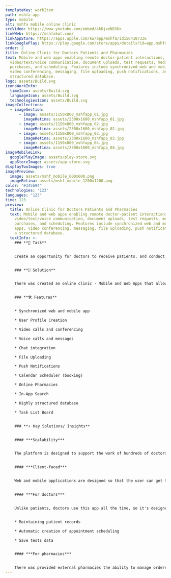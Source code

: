 ```yaml
---
templateKey: workItem
path: mshfa-app
type: mobile
alt: mshfa mobile online clinic
srcVideo: https://www.youtube.com/embed/ekDjxeNEGbk
linkWeb: https://mshfakwt.com/
linkAppStore: https://apps.apple.com/kw/app/mshfa/id1564107336
linkGooglePlay: https://play.google.com/store/apps/details?id=app.mshfa.mshfa
order: 2
title: Online Clinic for Doctors Patients and Pharmacies
text: Mobile and web apps enabling remote doctor-patient interactions, including
  video/text/voice communication, document uploads, test requests, medication
  purchases, and scheduling. Features include synchronized web and mobile apps,
  video conferencing, messaging, file uploading, push notifications, and a
  structured database.
logo: assets/Build.svg
iconsWorkInfo:
  timeIcon: assets/Build.svg
  languageIcon: assets/Build.svg
  technologiesIcon: assets/Build.svg
imageCollections:
  - imageSection:
      - image: assets/1150x800_mshfapp_01.jpg
        imageRetina: assets/2300x1600_mshfapp_01.jpg
      - image: assets/1150x800_mshfapp_02.jpg
        imageRetina: assets/2300x1600_mshfapp_02.jpg
      - image: assets/1150x800_mshfapp_03.jpg
        imageRetina: assets/2300x1600_mshfapp_03.jpg
      - image: assets/1150x800_mshfapp_04.jpg
        imageRetina: assets/2300x1600_mshfapp_04.jpg
imageMobileLink:
  googlePlayImage: assets/play-store.svg
  appStoreImage: assets/app-store.svg
displayTwoImages: true
imagePreview:
  image: assets/mshf_mobile_600x600.png
  imageRetina: assets/mshf_mobile_1200x1200.png
color: "#345b94"
technologies: "123"
languages: "123"
time: 123
preview:
  title: Online Clinic for Doctors Patients and Pharmacies
  text: Mobile and web apps enabling remote doctor-patient interactions, including
    video/text/voice communication, document uploads, test requests, medication
    purchases, and scheduling. Features include synchronized web and mobile
    apps, video conferencing, messaging, file uploading, push notifications, and
    a structured database.
  textInfo: >-
    ### **📝 Task** 


    Сreate an opportunity for doctors to receive patients, and conduct examinations and diagnostics online. Our scope of work includes the front-end part of WEB and the development of MOBILE apps. 


    ### **🎯 Solution** 


    There was created an online clinic - Mobile and Web Apps that allow patients and doctors to interact using the web portal and the app via video/text/voice communication. Patients can upload docs, request tests, buy medicaments, chat with doctors, plan and conduct video calls to show body parts for examination, and discuss further treatment. 


    ### **🛠 Features** 


    * Synchronized web and mobile app 

    * User Profile Creation 

    * Video calls and conferencing 

    * Voice calls and messages 

    * Chat integration 

    * File Uploading 

    * Push Notifications

    * Calendar Scheduler (booking) 

    * Online Pharmacies 

    * In-App Search 

    * Highly structured database

    * Task List Board 


    ### **⭐ Key Solutions/ Insights** 


    #### ***Scalability*** 


    The platform is designed to support the work of hundreds of doctors and can be used by different clinics and doctors, regardless of specialization 


    #### ***Client-faced*** 


    Web and mobile applications are designed so that the user can get the maximum possible number of services without leaving home. Tests requesting, consultation, ordering medicines - all these functions are easy and quick to use at any time. 


    #### ***For doctors*** 


    Unlike patients, doctors use this app all the time, so it's designed for their needs: 


    * Maintaining patient records 

    * Automatic creation of appointment scheduling 

    * Save tests data 


    #### ***For pharmacies*** 


    There was provided external pharmacies the ability to manage orders received from Patients via the app.
---
```

